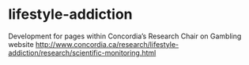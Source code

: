 lifestyle-addiction
===================

Development for pages within Concordia’s Research Chair on Gambling website http://www.concordia.ca/research/lifestyle-addiction/research/scientific-monitoring.html
